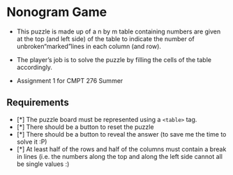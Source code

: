 # Nonogram Game

- This puzzle is made up of a n by m table containing numbers are given at the top (and left side) of the table to indicate the number of unbroken“marked”lines in each column (and row).

- The player’s job is to solve the puzzle by filling the cells of the table accordingly.

- Assignment 1 for CMPT 276 Summer


## Requirements

- [*] The puzzle board must be represented using a ```<table>``` tag.
- [*] There should be a button to reset the puzzle
- [*] There should be a button to reveal the answer (to save me the time to solve it :P)
- [*] At least half of the rows and half of the columns must contain a break in lines (i.e. the numbers along the top and along the left side cannot all be single values :)


